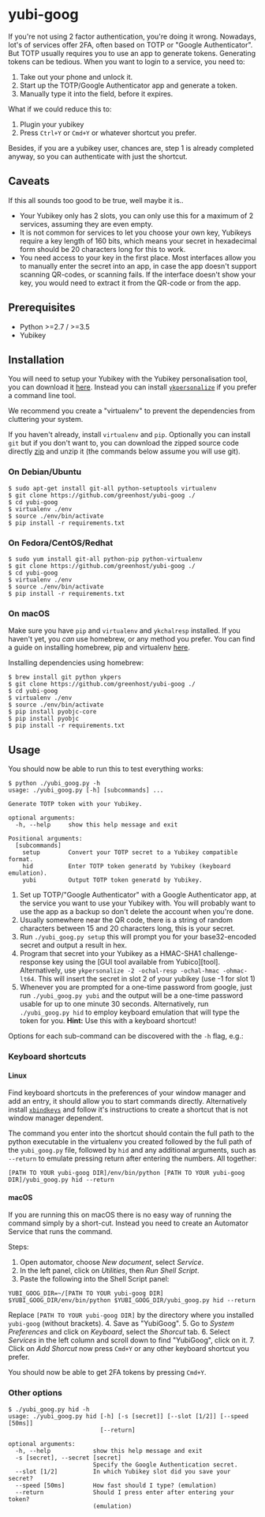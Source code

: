 # yubi-goog

If you're not using 2 factor authentication, you're doing it wrong. Nowadays, lot's of services offer 2FA, often based on TOTP or "Google Authenticator". But TOTP usually requires you to use an app to generate tokens. Generating tokens can be tedious. When you want to login to a service, you need to:

 1. Take out your phone and unlock it.
 2. Start up the TOTP/Google Authenticator app and generate a token.
 3. Manually type it into the field, before it expires.

What if we could reduce this to:

 1. Plugin your yubikey
 2. Press `Ctrl+Y` or `Cmd+Y` or whatever shortcut you prefer.

Besides, if you are a yubikey user, chances are, step 1 is already completed anyway, so you can authenticate with just the shortcut.

## Caveats

If this all sounds too good to be true, well maybe it is..

 - Your Yubikey only has 2 slots, you can only use this for a maximum of 2 services, assuming they are even empty.
 - It is not common for services to let you choose your own key, Yubikeys require a key length of 160 bits, which means your secret in hexadecimal form should be 20 characters long for this to work.
 - You need access to your key in the first place. Most interfaces allow you to manually enter the secret into an app, in case the app doesn't support scanning QR-codes, or scanning fails. If the interface doesn't show your key, you would need to extract it from the QR-code or from the app.

## Prerequisites

* Python >=2.7 / >=3.5
* Yubikey

## Installation

You will need to setup your Yubikey with the Yubikey personalisation tool, you can download it [here](https://www.yubico.com/support/knowledge-base/categories/articles/yubikey-personalization-tools/). Instead you can install [`ykpersonalize`](https://github.com/Yubico/yubikey-personalization) if you prefer a command line tool.

We recommend you create a "virtualenv" to prevent the dependencies from cluttering your system.

If you haven't already, install `virtualenv` and `pip`. Optionally you can install `git` but if you don't want to, you can download the zipped source code directly [zip](https://github.com/greenhost/yubi-goog/archive/master.zip) and unzip it (the commands below assume you will use git).

### On Debian/Ubuntu

``` console
$ sudo apt-get install git-all python-setuptools virtualenv
$ git clone https://github.com/greenhost/yubi-goog ./
$ cd yubi-goog
$ virtualenv ./env
$ source ./env/bin/activate
$ pip install -r requirements.txt
```

### On Fedora/CentOS/Redhat

``` console
$ sudo yum install git-all python-pip python-virtualenv
$ git clone https://github.com/greenhost/yubi-goog ./
$ cd yubi-goog
$ virtualenv ./env
$ source ./env/bin/activate
$ pip install -r requirements.txt
```

### On macOS

Make sure you have `pip` and `virtualenv` and `ykchalresp` installed. If you haven't yet, you *can* use homebrew, or any method you prefer. You can find a guide on installing homebrew, pip and virtualenv [here](http://docs.python-guide.org/en/latest/starting/install/osx/).

Installing dependencies using homebrew:

```console
$ brew install git python ykpers
$ git clone https://github.com/greenhost/yubi-goog ./
$ cd yubi-goog
$ virtualenv ./env
$ source ./env/bin/activate
$ pip install pyobjc-core 
$ pip install pyobjc 
$ pip install -r requirements.txt
```

## Usage

You should now be able to run this to test everything works:

```console
$ python ./yubi_goog.py -h
usage: ./yubi_goog.py [-h] [subcommands] ...

Generate TOTP token with your Yubikey.

optional arguments:
  -h, --help     show this help message and exit

Positional arguments:
  [subcommands]
    setup        Convert your TOTP secret to a Yubikey compatible format.
    hid          Enter TOTP token generatd by Yubikey (keyboard emulation).
    yubi         Output TOTP token generatd by Yubikey.

```

1. Set up TOTP/"Google Authenticator" with a Google Authenticator app, at the service you want to use your Yubikey with. You will probably want to use the app as a backup so don't delete the account when you're done.
2. Usually somewhere near the QR code, there is a string of random characters between 15 and 20 characters long, this is your secret.
3. Run `./yubi_goog.py setup` this will prompt you for your base32-encoded   secret and output a result in hex.
4. Program that secret into your Yubikey as a HMAC-SHA1 challenge-response key using the [GUI tool available from Yubico][tool]. Alternatively, use `ykpersonalize -2 -ochal-resp -ochal-hmac -ohmac-lt64`. This will insert the secret in slot 2 of your yubikey (use -1 for slot 1)
5. Whenever you are prompted for a one-time password from google, just run `./yubi_goog.py yubi` and the output will be a one-time password usable for
   up to one minute 30 seconds.
  Alternatively, run `./yubi_goog.py hid` to employ keyboard emulation that will type the token for you.
  __Hint:__ Use this with a keyboard shortcut!

Options for each sub-command can be discovered with the `-h` flag, e.g.:

### Keyboard shortcuts

#### Linux

Find keyboard shortcuts in the preferences of your window manager and add an entry, it should allow you to start commands directly. Alternatively install [`xbindkeys`](http://www.nongnu.org/xbindkeys/xbindkeys.html) and follow it's instructions to create a shortcut that is not window manager dependent.

The command you enter into the shortcut should contain the full path to the python executable in the virtualenv you created followed by the full path of the `yubi_goog.py` file, followed by `hid` and any additional arguments, such as `--return` to emulate pressing return after entering the numbers. All together:

```
[PATH TO YOUR yubi-goog DIR]/env/bin/python [PATH TO YOUR yubi-goog DIR]/yubi_goog.py hid --return
```

#### macOS

If you are running this on macOS there is no easy way of running the command simply by a short-cut. Instead you need to create an Automator Service that runs the command.

Steps:

 1. Open automator, choose *New document*, select *Service*.
 2. In the left panel, click on *Utilities*, then *Run Shell Script*.
 3. Paste the following into the Shell Script panel:
 ```
 YUBI_GOOG_DIR=~/[PATH TO YOUR yubi-goog DIR]
 $YUBI_GOOG_DIR/env/bin/python $YUBI_GOOG_DIR/yubi_goog.py hid --return
 ```
 Replace `[PATH TO YOUR yubi-goog DIR]` by the directory where you installed `yubi-goog` (without brackets).
 4. Save as "YubiGoog".
 5. Go to *System Preferences* and click on *Keyboard*, select the *Shorcut* tab.
 6. Select *Services* in the left column and scroll down to find "YubiGoog", click on it.
 7. Click on *Add Shorcut* now press `Cmd+Y` or any other keyboard shortcut you prefer.

You should now be able to get 2FA tokens by pressing `Cmd+Y`.


### Other options

```console
$ ./yubi_goog.py hid -h
usage: ./yubi_goog.py hid [-h] [-s [secret]] [--slot [1/2]] [--speed [50ms]]
                          [--return]

optional arguments:
  -h, --help            show this help message and exit
  -s [secret], --secret [secret]
                        Specify the Google Authentication secret.
  --slot [1/2]          In which Yubikey slot did you save your secret?
  --speed [50ms]        How fast should I type? (emulation)
  --return              Should I press enter after entering your token?
                        (emulation)
```

